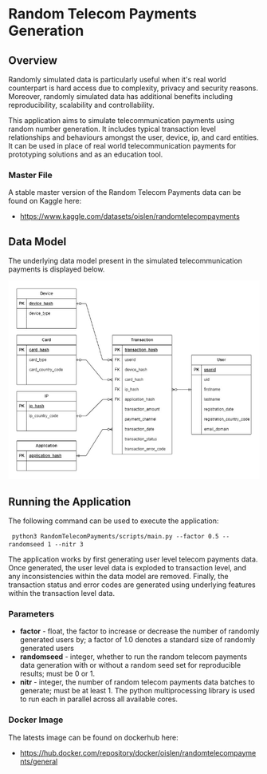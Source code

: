 # Random Telecom Payments Generation

## Overview

Randomly simulated data is particularly useful when it's real world counterpart is hard access due to complexity, privacy and security reasons. Moreover, randomly simulated data has additional benefits including reproducibility, scalability and controllability. 

This application aims to simulate telecommunication payments using random number generation. It includes typical transaction level relationships and behaviours amongst the user, device, ip, and card entities. It can be used in place of real world telecommunication payments for prototyping solutions and as an education tool. 

### Master File

A stable master version of the Random Telecom Payments data can be found on Kaggle here:

* https://www.kaggle.com/datasets/oislen/randomtelecompayments

## Data Model

The underlying data model present in the simulated telecommunication payments is displayed below. 

![Entity Relationship Diagram](doc/entity_relationship_diagram.jpg)

## Running the Application

The following command can be used to execute the application:

     python3 RandomTelecomPayments/scripts/main.py --factor 0.5 --randomseed 1 --nitr 3

The application works by first generating user level telecom payments data. Once generated, the user level data is exploded to transaction level, and any inconsistencies within the data model are removed. Finally, the transaction status and error codes are generated using underlying features within the transaction level data.

### Parameters

* **factor** - float, the factor to increase or decrease the number of randomly generated users by; a factor of 1.0 denotes a standard size of randomly generated users
* **randomseed** - integer, whether to run the random telecom payments data generation with or without a random seed set for reproducible results; must be 0 or 1.
* **nitr** - integer, the number of random telecom payments data batches to generate; must be at least 1. The python multiprocessing library is used to run each in parallel across all available cores.
### Docker Image

The latests image can be found on dockerhub here:
* https://hub.docker.com/repository/docker/oislen/randomtelecompayments/general
